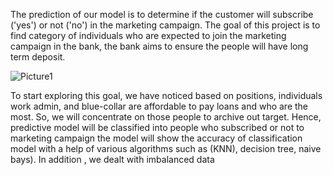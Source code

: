 The prediction of our model is to determine if the customer will subscribe ('yes') or not ('no') in the marketing campaign.
The goal of this project is to find category of individuals who are expected to join the marketing campaign in the bank, the bank aims to ensure the people will have long term deposit. 

![Picture1](https://user-images.githubusercontent.com/72619886/140129928-2ec88b46-7623-4c94-9b48-4b27a97488d1.png)


To start exploring this goal, we have noticed based on positions, individuals work admin, and blue-collar are affordable to pay loans and who are the most. So, we will concentrate on those people to archive out target. Hence, predictive model will be classified into people who subscribed or not to marketing campaign 
the model will show the accuracy of classification model with a help of various algorithms such as (KNN), decision tree, naive bays). In addition , we dealt with imbalanced data  
